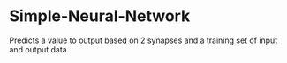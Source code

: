 # Simple-Neural-Network
Predicts a value to output based on 2 synapses and a training set of input and output data

